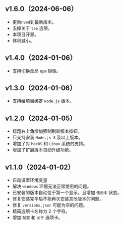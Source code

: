 ## v1.6.0（2024-06-06）

-   更新`nvmd`到最新版本。
-   去掉关于 `tab` 选项。
-   本项目开源。
-   体积减小。

## v1.4.0（2024-01-06）

-   支持切换全局 `npm` 镜像。

## v1.3.0（2024-01-06）

-   支持给项目绑定 `Node.js` 版本。

## v1.2.0（2024-01-05）

-   标题右上角增加强制刷新版本按钮。
-   只支持安装 `Node.js 8` 及以上版本。
-   增加了对 `MacOS` 和 `Linux` 系统的支持。
-   增加了扩展版本自动升级功能。

## v1.1.0（2024-01-02）

-   自动设置环境变量
-   解决 `windows` 环境无法正常使用的问题。
-   已安装的版本自动位于第一个显示，且增加 `使用中` 状态。
-   修复安装完毕后不能再次安装其他版本的问题。
-   修复 `versions.json` 可能为空的问题。
-   精简选项卡名称为 2 个字符。
-   增加 `配置` 和 `关于` 选项卡。
